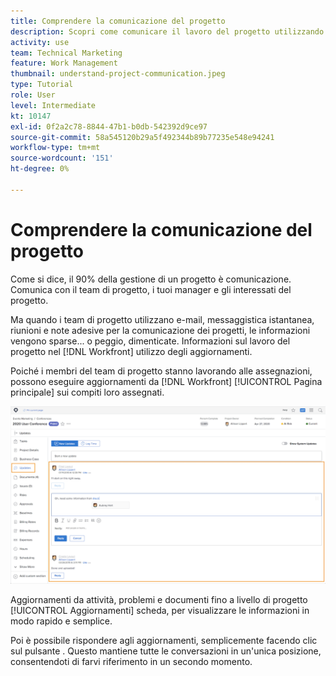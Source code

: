 ```yaml
---
title: Comprendere la comunicazione del progetto
description: Scopri come comunicare il lavoro del progetto utilizzando gli aggiornamenti su progetti, attività, problemi o documenti. Quindi controlla gli aggiornamenti esistenti in [!DNL  Workfront].
activity: use
team: Technical Marketing
feature: Work Management
thumbnail: understand-project-communication.jpeg
type: Tutorial
role: User
level: Intermediate
kt: 10147
exl-id: 0f2a2c78-8844-47b1-b0db-542392d9ce97
source-git-commit: 58a545120b29a5f492344b89b77235e548e94241
workflow-type: tm+mt
source-wordcount: '151'
ht-degree: 0%

---
```


# Comprendere la comunicazione del progetto

Come si dice, il 90% della gestione di un progetto è comunicazione. Comunica con il team di progetto, i tuoi manager e gli interessati del progetto.

Ma quando i team di progetto utilizzano e-mail, messaggistica istantanea, riunioni e note adesive per la comunicazione dei progetti, le informazioni vengono sparse... o peggio, dimenticate. Informazioni sul lavoro del progetto nel [!DNL Workfront] utilizzo degli aggiornamenti.

Poiché i membri del team di progetto stanno lavorando alle assegnazioni, possono eseguire aggiornamenti da [!DNL Workfront] [!UICONTROL Pagina principale] sui compiti loro assegnati.

![Sezione Aggiornamenti in un progetto](assets/planner-fund-project-communication.png)

Aggiornamenti da attività, problemi e documenti fino a livello di progetto [!UICONTROL Aggiornamenti] scheda, per visualizzare le informazioni in modo rapido e semplice.

Poi è possibile rispondere agli aggiornamenti, semplicemente facendo clic sul pulsante . Questo mantiene tutte le conversazioni in un&#39;unica posizione, consentendoti di farvi riferimento in un secondo momento.

<!---
learn more urls
Communicate about work in Home
Subscribe to items in Workfront
Update work
--->
